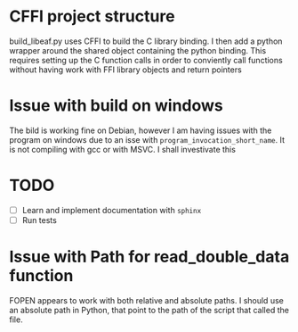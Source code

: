 # CFFI project structure
build_libeaf.py uses CFFI to build the C library binding. I then add a python wrapper around the shared object containing the python binding. This requires setting up the C function calls in order to conviently call functions without having work with FFI library objects and return pointers

# Issue with build on windows
The bild is working fine on Debian, however I am having issues with the program on windows due to an isse with `program_invocation_short_name`. It is not compiling with gcc or with MSVC. I shall investivate this

# TODO
* [ ] Learn and implement documentation with `sphinx`
* [ ] Run tests

# Issue with Path for read_double_data function
FOPEN appears to work with both relative and absolute paths. I should use an absolute path in Python, that point to the path of the script that called the file.